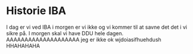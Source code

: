 # Historie IBA
I dag er vi ved IBA
i morgen er vi ikke
og vi kommer til at savne det
det i vi sikre på.
I morgen skal vi have DDU hele dagen.
AAAAAAAAAAAAAAAAAAAA
jeg er ikke ok
wjdoiasifhuehdush HHAHAHAHA